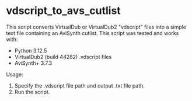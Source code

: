# vdscript_to_avs_cutlist
This script converts VirtualDub or VirtualDub2 "vdscript" files into a simple text file containing an AviSynth cutlist.
This script was tested and works with:
- Python 3.12.5    
- VirtualDub2 (build 44282) .vdscript files
- AviSynth+ 3.7.3

Usage:
1. Specify the .vdscript file path and output .txt file path.
2. Run the script.